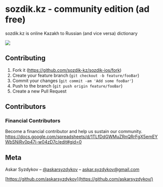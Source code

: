 # sozdik.kz - community edition (ad free)

sozdik.kz is online Kazakh to Russian (and vice versa) dictionary

![](app/src/main/ic_launcher-web.png)

## Contributing

1. Fork it (<https://github.com/sozdik-kz/sozdik-ios/fork>)
2. Create your feature branch (`git checkout -b feature/fooBar`)
3. Commit your changes (`git commit -am 'Add some fooBar'`)
4. Push to the branch (`git push origin feature/fooBar`)
5. Create a new Pull Request

## Contributors

### Financial Contributors
Become a financial contributor and help us sustain our community.
https://docs.google.com/spreadsheets/d/1TLfDdGWMuZRnQRrFgX5emEYWbSNiRv0p47i-w04zD7c/edit#gid=0


## Meta

Askar Syzdykov – [@askarsyzdykov](https://twitter.com/askarsyzdykov) – askar.syzdykov@gmail.com

[https://github.com/askarsyzdykov](https://github.com/askarsyzdykov/)
